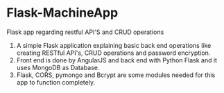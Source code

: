 # Flask-MachineApp
Flask app regarding restful API'S and CRUD operations

1) A simple Flask application explaining basic back end operations like creating RESTful API's, CRUD operations and password encryption.
2) Front end is done by AngularJS and back end with Python Flask and it uses MongoDB as Database.
3) Flask, CORS, pymongo and Bcrypt are some modules needed for this app to function completely.
